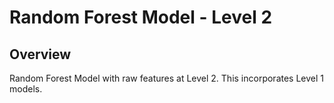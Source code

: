 Random Forest Model - Level 2
==================================================

## Overview
Random Forest Model with raw features at Level 2.  This incorporates Level 1 models.



